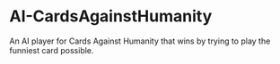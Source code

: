 # AI-CardsAgainstHumanity
An AI player for Cards Against Humanity that wins by trying to play the funniest card possible.
